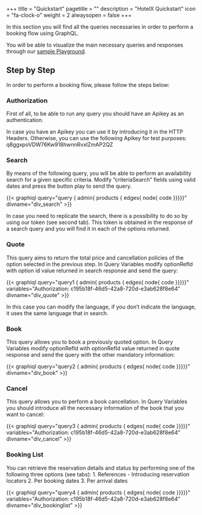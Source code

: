 +++
title = "Quickstart"
pagetitle = ""
description = "HotelX Quickstart"
icon = "fa-clock-o"
weight = 2
alwaysopen = false
+++

In this section you will find all the queries necessaries in order to perform a booking flow using GraphQL. 

You will be able to visualize the main necessary queries and responses through our [sample Playground](https://graphqlbin.com/2k65c8). 

## Step by Step

In order to perform a booking flow, please follow the steps below:

### Authorization

First of all, to be able to run any query you should have an Apikey as an authentication.

In case you have an Apikey you can use it by introducing it in the HTTP Headers. Otherwise, you can use the following Apikey for test purposes: q8ggxpoVDW76Kw918hwnnRvxlZmAP2QZ

### Search 

By means of the following query, you will be able to perform an availability search for a given specific criteria.
Modify “criteriaSearch” fields using valid dates and press the button play to send the query.

{{< graphiql query="query { admin{ products { edges{ node{ code }}}}}" divname="div_search" >}}



In case you need to replicate the search, there is a possibility to do so by using our token (see second tab). This token is obtained in the response of a search query and you will find it in each of the options returned.

### Quote 

This query aims to return the total price and cancellation policies of the option selected in the previous step. In Query Variables modify optionRefId with option id value returned in search response and send the query: 

{{< graphiql query="query1 { admin{ products { edges{ node{ code }}}}}" variables="Authorization: c195b18f-46d5-42a8-720d-e3ab628f8e64" divname="div_quote" >}}



In this case you can modify the language, if you don’t indicate the language, it uses the same language that in search. 

### Book 

This query allows you to book a previously quoted option. In Query Variables modify optionRefId with optionRefId value returned in quote response and send the query with the other mandatory information:

<!--<object data="https://graphqlbin.com/1wxWIp" type="text/html" width="100%" height="400px" align="left">
</object>-->
{{< graphiql query="query2 { admin{ products { edges{ node{ code }}}}}" divname="div_book" >}}



### Cancel 

This query allows you to perform a book cancellation. In Query Variables you should introduce all the necessary information of the book that you want to cancel:

<!--<object data="https://graphqlbin.com/68LYhr" type="text/html" width="100%" height="400px" align="left">
</object>-->
{{< graphiql query="query3 { admin{ products { edges{ node{ code }}}}}" variables="Authorization: c195b18f-46d5-42a8-720d-e3ab628f8e64" divname="div_cancel" >}}



### Booking List

You can retrieve the reservation details and status by performing one of the following three options (see tabs):
    1. References - Introducing reservation locators 
    2. Per booking dates
    3. Per arrival dates

 <!--<object data="https://graphqlbin.com/0RvEU2" type="text/html" width="100%" height="400px" align="left">
</object>-->
{{< graphiql query="query4 { admin{ products { edges{ node{ code }}}}}" variables="Authorization: c195b18f-46d5-42a8-720d-e3ab628f8e64" divname="div_bookinglist" >}}

